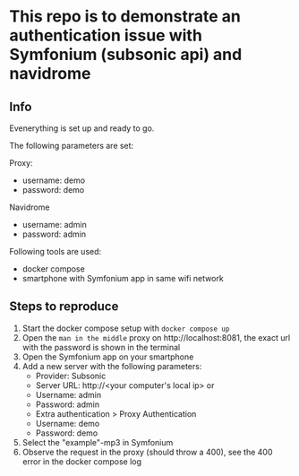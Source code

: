 # This repo is to demonstrate an authentication issue with Symfonium (subsonic api) and navidrome

## Info

Evenerything is set up and ready to go.

The following parameters are set:

Proxy:

* username: demo
* password: demo

Navidrome

* username: admin
* password: admin

Following tools are used:

* docker compose
* smartphone with Symfonium app in same wifi network

## Steps to reproduce


1. Start the docker compose setup with `docker compose up`
2. Open the `man in the middle` proxy on http://localhost:8081, the exact url with the password is shown in the terminal
3. Open the Symfonium app on your smartphone
4. Add a new server with the following parameters:
   * Provider: Subsonic
   * Server URL: http://<your computer's local ip> or <name>
   * Username: admin
   * Password: admin
   * Extra authentication > Proxy Authentication
   * Username: demo
   * Password: demo
5. Select the "example"-mp3 in Symfonium
6. Observe the request in the proxy (should throw a 400), see the 400 error in the docker compose log
